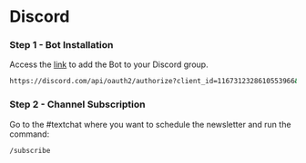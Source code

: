 # Discord

### Step 1 - Bot Installation

Access the [link](https://discord.com/api/oauth2/authorize?client_id=1167312328610553966&permissions=2147486720&scope=bot) to add the Bot to your Discord group.

```bash
https://discord.com/api/oauth2/authorize?client_id=1167312328610553966&permissions=2147486720&scope=bot
```


### Step 2 - Channel Subscription

Go to the #textchat where you want to schedule the newsletter and run the command:

```bash
/subscribe
```
